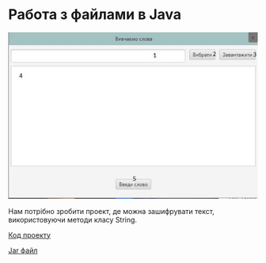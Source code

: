 # Работа з файлами в Java

![Скріншот](/images/chapter16.png)

Нам потрібно зробити проект, де можна зашифрувати текст, використовуючи методи класу String.

[Код проекту](https://github.com/atmp-if/javafx/tree/project/SelectWord)

[Jar файл](https://github.com/atmp-if/javafx/releases/latest/download/SelectWord.jar)